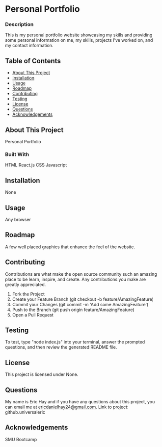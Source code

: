 # Personal Portfolio

### Description
This is my personal portfolio website showcasing my skills and providing some personal information on me, my skills, projects I've worked on, and my contact information.

## Table of Contents

- [About This Project](#about)
- [Installation](#installation)
- [Usage](#usage)
- [Roadmap](#features)
- [Contributing](#contributing)
- [Testing](#test)
- [License](#license)
- [Questions](#questions)
- [Acknowledgements](#acknowledgement)

<a name="about"></a>
## About This Project

Personal Portfolio

### Built With

HTML React.js CSS Javascript

<a name="installation"></a>
## Installation

None

<a name="usage"></a>
## Usage

Any browser

<a name="features"></a>
## Roadmap

A few well placed graphics that enhance the feel of the website.

<a name="contributing"></a>
## Contributing

Contributions are what make the open source community such an amazing place to be learn, inspire, and create. Any contributions you make are greatly appreciated.

1. Fork the Project
2. Create your Feature Branch (git checkout -b feature/AmazingFeature)
3. Commit your Changes (git commit -m 'Add some AmazingFeature')
4. Push to the Branch (git push origin feature/AmazingFeature)
5. Open a Pull Request

<a name="test"></a>
## Testing

To test, type "node index.js" into your terminal, answer the prompted questions, and then review the generated README file. 

<a name="license"></a>
## License

This project is licensed under None.

<a name="questions"></a>
## Questions

My name is Eric Hay and if you have any questions about this project, you can email me at ericdanielhay24@gmail.com.
Link to project: github.universaleric

<a name="acknowledgement"></a>
## Acknowledgements

SMU Bootcamp